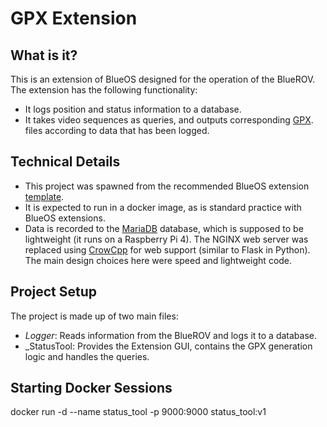 # GPX Extension #

## What is it? ##

This is an extension of BlueOS designed for the operation of the BlueROV. The extension has the following functionality:

* It logs position and status information to a database.
* It takes video sequences as queries, and outputs corresponding [GPX](https://wiki.openstreetmap.org/wiki/GPX#:~:text=GPX%2C%20or%20GPS%20exchange%20format,and%20convert%20to%20other%20forms). files according to data that has been logged.

## Technical Details ##

* This project was spawned from the recommended BlueOS extension [template](https://github.com/BlueOS-community/blueos-extension-template).
* It is expected to run in a docker image, as is standard practice with BlueOS extensions. 
* Data is recorded to the [MariaDB](https://mariadb.org/) database, which is supposed to be lightweight (it runs on a Raspberry Pi 4).
The NGINX web server was replaced using [CrowCpp](https://crowcpp.org/master/) for web support (similar to Flask in Python). The main design choices here were speed and lightweight code.

## Project Setup ##

The project is made up of two main files:

* _Logger_: Reads information from the BlueROV and logs it to a database.
* _StatusTool: Provides the Extension GUI, contains the GPX generation logic and handles the queries.

## Starting Docker Sessions ##

docker run -d --name status_tool -p 9000:9000 status_tool:v1
